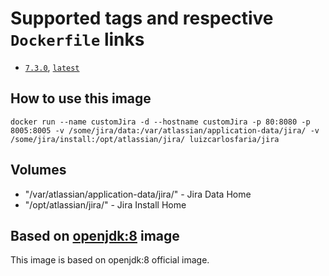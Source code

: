 # Supported tags and respective ```Dockerfile``` links

* [```7.3.0```](https://github.com/docker-gallery/jira/tree/v.7.3.0), [```latest```](https://github.com/docker-gallery/jira/blob/master/Dockerfile)

## How to use this image

```
docker run --name customJira -d --hostname customJira -p 80:8080 -p 8005:8005 -v /some/jira/data:/var/atlassian/application-data/jira/ -v  /some/jira/install:/opt/atlassian/jira/ luizcarlosfaria/jira
```

## Volumes
* "/var/atlassian/application-data/jira/" - Jira Data Home
* "/opt/atlassian/jira/" - Jira Install Home

## Based on [openjdk:8](https://hub.docker.com/_/openjdk/) image
This image is based on openjdk:8 official image.
